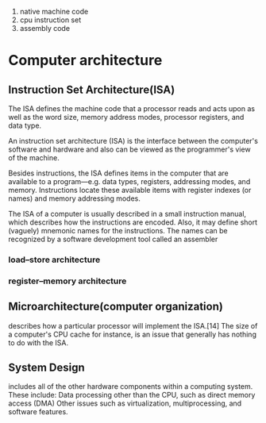1. native machine code
2. cpu instruction set
3. assembly code

# Computer architecture

## Instruction Set Architecture(ISA)
   The ISA defines the machine code that a processor reads and acts upon as well as the word size, memory address modes, processor registers, and data type.

   An instruction set architecture (ISA) is the interface between the computer's software and hardware and also can be viewed as the programmer's view of the machine.

   Besides instructions, the ISA defines items in the computer that are available to a program—e.g. data types, registers, addressing modes, and memory. Instructions locate these available items with register indexes (or names) and memory addressing modes.

   The ISA of a computer is usually described in a small instruction manual, which describes how the instructions are encoded. Also, it may define short (vaguely) mnemonic names for the instructions. The names can be recognized by a software development tool called an assembler

### load–store architecture

### register–memory architecture

## Microarchitecture(computer organization)
   describes how a particular processor will implement the ISA.[14] The size of a computer's CPU cache for instance, is an issue that generally has nothing to do with the ISA.

## System Design
   includes all of the other hardware components within a computing system. These include:
Data processing other than the CPU, such as direct memory access (DMA)
Other issues such as virtualization, multiprocessing, and software features.
